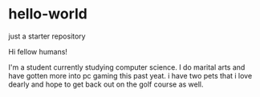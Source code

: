 # hello-world
just a starter repository


Hi fellow humans!

I'm a student currently studying computer science. I do marital arts and have gotten more into pc gaming this past yeat.
i have two pets that i love dearly and hope to get back out on the golf course as well.
